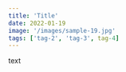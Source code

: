 ```yaml
---
title: 'Title'
date: 2022-01-19
image: '/images/sample-19.jpg'
tags: ['tag-2', 'tag-3', tag-4]
---
```


text
